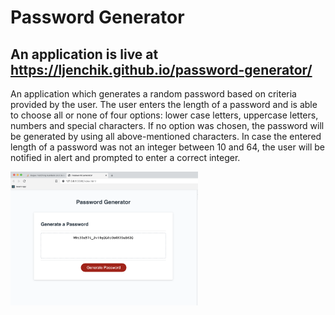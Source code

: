 # Password Generator

## An application is live at https://ljenchik.github.io/password-generator/

An application which generates a random password based on criteria provided by the user. The user enters the length of a password and is able to choose all or none of four options: lower case letters, uppercase letters, numbers and special characters. If no option was chosen, the password will be generated by using all above-mentioned characters. In case the entered length of a password was not an integer between 10 and 64, the user will be notified in alert and prompted to enter a correct integer.

<p float="center">
<img src="./assets/password-generator.png" alt="console output" width="300"/>
</p>


